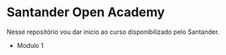 # Santander Open Academy

Nesse repositório vou dar inicio ao curso disponibilizado pelo Santander.

- Modulo 1
